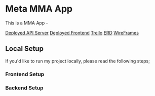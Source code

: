 # Meta MMA App

This is a MMA App -

[Deployed API Server]()
[Deployed Frontend]()
[Trello]()
[ERD]()
[WireFrames]()

## Local Setup

If you'd like to run my project locally, please read the following steps;

### Frontend Setup

### Backend Setup
